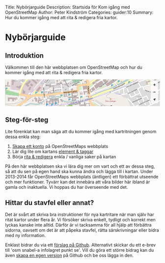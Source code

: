 Title: Nybörjarguide
Description: Startsida för Kom igång med OpenStreetMap
Author: Peter Kindström
Categories: guider:10
Summary: Hur du kommer igång med att rita & redigera fria kartor.

# Nybörjarguide

## Introduktion
Välkommen till den här webbplatsen om OpenStreetMap och hur du kommer igång med att rita & redigera fria kartor.

![Exempel på kartbild](attachments/guider/start/kartbild.png "Exempel på kartbild")

## Steg-för-steg
Lite förenklat kan man säga att du kommer igång med kartritningen genom dessa enkla steg:

1. [Skapa ett konto](start/konto) på OpenStreetMaps webbplats
2. Lär dig lite om kartans [element & taggar](start/taggar)
3. Börja [rita & redigera](start/redigera) enkla / vanliga saker på kartan

På den här webbplatsen ska vi lära dig mer om vart och ett av dessa steg, så att du sen på egen hand ska kunna ändra och lägga till i kartan.
Under 2013-2014 får OpenStreetMaps webbplats (äntligen) ett förbättrat utseende och mer funktioner. Tyvärr kan det innebära att våra bilder här ibland är gamla och inaktuella. Vi hoppas du har överseende med det.

## Hittar du stavfel eller annat?
Det är svårt att skriva bra instruktioner för nya kartritare när man själv har ritat kartor under flera år. Vi försöker skriva enkelt, tydligt och korrekt men lyckas kanske inte alltid. Därför är vi tacksamma för all hjälp att förbättra sidorna, oavsett om det är att påpeka stavfel, rätta särskrivningar eller bidra med ny information.

Enklast bidrar du via ett [förslag på Github](https://github.com/mekanoid/OSMstart/issues). Alternativt skickar du ett e-brev till 'osm snabel-a infolagret punkt se'. Vill du göra ett större bidrag kan du även [skapa en egen version](https://github.com/mekanoid/OSMstart/fork) på Github och be oss lägga in den.

